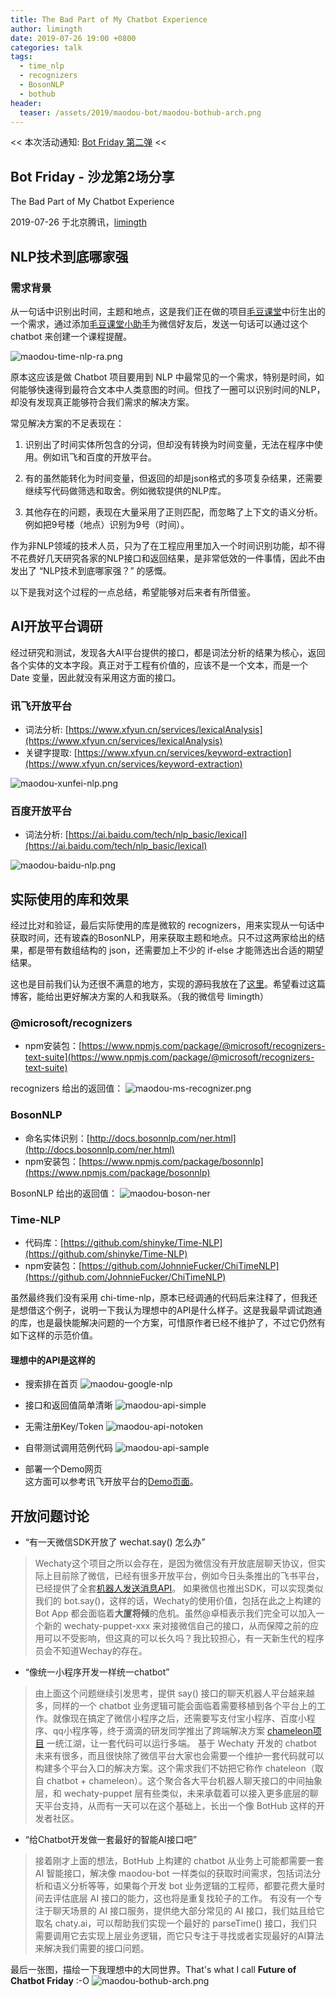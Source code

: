 ```yaml
---
title: The Bad Part of My Chatbot Experience
author: limingth
date: 2019-07-26 19:00 +0800
categories: talk
tags:
  - time_nlp
  - recognizers
  - BosonNLP
  - bothub
header:
  teaser: /assets/2019/maodou-bot/maodou-bothub-arch.png
---
```


<< 本次活动通知: [Bot Friday 第二弹](https://blog.chatie.io/bot-friday-second/) <<

## Bot Friday - 沙龙第2场分享

The Bad Part of My Chatbot Experience

2019-07-26 于北京腾讯，[limingth](https://github.com/limingth)

## NLP技术到底哪家强

### 需求背景

从一句话中识别出时间，主题和地点，这是我们正在做的项目[毛豆课堂](https://blog.chatie.io/send-miniprogram-using-padpro/)中衍生出的一个需求，通过添加[毛豆课堂小助手](https://blog.chatie.io/assets/2019/maodou-ketang-qrcode.png)为微信好友后，发送一句话可以通过这个 chatbot 来创建一个课程提醒。

![maodou-time-nlp-ra.png](/assets/2019/maodou-bot/maodou-time-nlp-ra.png)

原本这应该是做 Chatbot 项目要用到 NLP 中最常见的一个需求，特别是时间，如何能够快速得到最符合文本中人类意图的时间。但找了一圈可以识别时间的NLP，却没有发现真正能够符合我们需求的解决方案。

常见解决方案的不足表现在：

1. 识别出了时间实体所包含的分词，但却没有转换为时间变量，无法在程序中使用。例如讯飞和百度的开放平台。

2. 有的虽然能转化为时间变量，但返回的却是json格式的多项复杂结果，还需要继续写代码做筛选和取舍。例如微软提供的NLP库。

3. 其他存在的问题，表现在大量采用了正则匹配，而忽略了上下文的语义分析。例如把9号楼（地点）识别为9号（时间）。

作为非NLP领域的技术人员，只为了在工程应用里加入一个时间识别功能，却不得不花费好几天研究各家的NLP接口和返回结果，是非常低效的一件事情，因此不由发出了 “NLP技术到底哪家强？” 的感慨。

以下是我对这个过程的一点总结，希望能够对后来者有所借鉴。

<!--more-->

## AI开放平台调研

经过研究和测试，发现各大AI平台提供的接口，都是词法分析的结果为核心，返回各个实体的文本字段。真正对于工程有价值的，应该不是一个文本，而是一个 Date 变量，因此就没有采用这方面的接口。

### 讯飞开放平台

* 词法分析: [https://www.xfyun.cn/services/lexicalAnalysis](https://www.xfyun.cn/services/lexicalAnalysis)
* 关键字提取: [https://www.xfyun.cn/services/keyword-extraction](https://www.xfyun.cn/services/keyword-extraction)

![maodou-xunfei-nlp.png](/assets/2019/maodou-bot/maodou-xunfei-nlp.png)

### 百度开放平台

* 词法分析: [https://ai.baidu.com/tech/nlp_basic/lexical](https://ai.baidu.com/tech/nlp_basic/lexical)

![maodou-baidu-nlp.png](/assets/2019/maodou-bot/maodou-baidu-nlp.png)

## 实际使用的库和效果

经过比对和验证，最后实际使用的库是微软的 recognizers，用来实现从一句话中获取时间，还有玻森的BosonNLP，用来获取主题和地点。只不过这两家给出的结果，都是带有数组结构的 json，还需要加上不少的 if-else 才能筛选出合适的期望结果。

这也是目前我们认为还很不满意的地方，实现的源码我放在了[这里](https://github.com/maodouio/wechaty-getting-started/blob/master/examples/third-party/maodou/maodou-nlp.js)。希望看过这篇博客，能给出更好解决方案的人和我联系。（我的微信号 limingth）

### @microsoft/recognizers

* npm安装包：[https://www.npmjs.com/package/@microsoft/recognizers-text-suite](https://www.npmjs.com/package/@microsoft/recognizers-text-suite)

recognizers 给出的返回值：
![maodou-ms-recognizer.png](/assets/2019/maodou-bot/maodou-ms-recognizer.png)

### BosonNLP

* 命名实体识别：[http://docs.bosonnlp.com/ner.html](http://docs.bosonnlp.com/ner.html)
* npm安装包：[https://www.npmjs.com/package/bosonnlp](https://www.npmjs.com/package/bosonnlp)

BosonNLP 给出的返回值：
![maodou-boson-ner](/assets/2019/maodou-bot/maodou-boson-ner.png)

### Time-NLP

* 代码库：[https://github.com/shinyke/Time-NLP](https://github.com/shinyke/Time-NLP)
* npm安装包：[https://github.com/JohnnieFucker/ChiTimeNLP](https://github.com/JohnnieFucker/ChiTimeNLP)

虽然最终我们没有采用 chi-time-nlp，原本已经调通的代码后来注释了，但我还是想借这个例子，说明一下我认为理想中的API是什么样子。这是我最早调试跑通的库，也是最快能解决问题的一个方案，可惜原作者已经不维护了，不过它仍然有如下这样的示范价值。

#### 理想中的API是这样的

* 搜索排在首页
![maodou-google-nlp](/assets/2019/maodou-bot/maodou-google-nlp.png)

* 接口和返回值简单清晰
![maodou-api-simple](/assets/2019/maodou-bot/maodou-api-simple.png)

* 无需注册Key/Token
![maodou-api-notoken](/assets/2019/maodou-bot/maodou-api-notoken.png)

* 自带测试调用范例代码
![maodou-api-sample](/assets/2019/maodou-bot/maodou-api-sample.png)

* 部署一个Demo网页  
这方面可以参考讯飞开放平台的[Demo页面](https://www.xfyun.cn/services/lexicalAnalysis)。

## 开放问题讨论

* “有一天微信SDK开放了 wechat.say() 怎么办”  

> Wechaty这个项目之所以会存在，是因为微信没有开放底层聊天协议，但实际上目前除了微信，已经有很多开放平台，例如今日头条推出的飞书平台，已经提供了全套[机器人发送消息API](https://open.feishu.cn/document/ukTMukTMukTM/uUjNz4SN2MjL1YzM)。
> 如果微信也推出SDK，可以实现类似我们的 bot.say()，这样的话，Wechaty的使用价值，包括在此之上构建的 Bot App 都会面临着**大厦将倾**的危机。虽然@卓桓表示我们完全可以加入一个新的 wechaty-puppet-xxx 来对接微信自己的接口，从而保障之前的应用可以不受影响，但这真的可以长久吗？我比较担心，有一天新生代的程序员会不知道Wechay的存在。

* “像统一小程序开发一样统一chatbot”

> 由上面这个问题继续引发思考，提供 say() 接口的聊天机器人平台越来越多，同样的一个 chatbot 业务逻辑可能会面临着需要移植到各个平台上的工作。就像现在搞定了微信小程序之后，还需要写支付宝小程序、百度小程序、qq小程序等，终于滴滴的研发同学推出了跨端解决方案 [chameleon项目](https://github.com/didi/chameleon) 一统江湖，让一套代码可以运行多端。
> 基于 Wechaty 开发的 chatbot 未来有很多，而且很快除了微信平台大家也会需要一个维护一套代码就可以构建多个平台入口的解决方案。这个需求我们不妨把它称作 chateleon（取自 chatbot + chameleon）。这个聚合各大平台机器人聊天接口的中间抽象层，和 wechaty-puppet 层有些类似，未来承载着可以接入更多底层的聊天平台支持，从而有一天可以在这个基础上，长出一个像 BotHub 这样的开发者社区。

* “给Chatbot开发做一套最好的智能AI接口吧”

> 接着刚才上面的想法，BotHub 上构建的 chatbot 从业务上可能都需要一套 AI 智能接口，解决像 maodou-bot 一样类似的获取时间需求，包括词法分析和语义分析等等，如果每个开发 bot 业务逻辑的工程师，都要花费大量时间去评估底层 AI 接口的能力，这也将是重复找轮子的工作。
> 有没有一个专注于聊天场景的 AI 接口服务，提供绝大部分常见的 AI 接口，我们姑且给它取名 chaty.ai，可以帮助我们实现一个最好的 parseTime() 接口，我们只需要调用它去实现上层业务逻辑，而它只专注于寻找或者实现最好的AI算法来解决我们需要的接口问题。

最后一张图，描绘一下我理想中的大同世界。That's what I call **Future of Chatbot Friday** :-O
![maodou-bothub-arch.png](/assets/2019/maodou-bot/maodou-bothub-arch.png)
